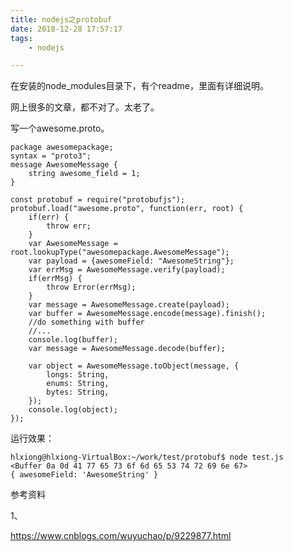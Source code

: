```yaml
---
title: nodejs之protobuf
date: 2018-12-28 17:57:17
tags:
	- nodejs

---
```




在安装的node_modules目录下，有个readme，里面有详细说明。

网上很多的文章，都不对了。太老了。

写一个awesome.proto。

```
package awesomepackage;
syntax = "proto3";
message AwesomeMessage {
    string awesome_field = 1;
}
```

```
const protobuf = require("protobufjs");
protobuf.load("awesome.proto", function(err, root) {
    if(err) {
        throw err;
    }
    var AwesomeMessage = root.lookupType("awesomepackage.AwesomeMessage");
    var payload = {awesomeField: "AwesomeString"};
    var errMsg = AwesomeMessage.verify(payload);
    if(errMsg) {
        throw Error(errMsg);
    }
    var message = AwesomeMessage.create(payload);
    var buffer = AwesomeMessage.encode(message).finish();
    //do something with buffer
    //...
    console.log(buffer);
    var message = AwesomeMessage.decode(buffer);

    var object = AwesomeMessage.toObject(message, {
        longs: String,
        enums: String,
        bytes: String,
    });
    console.log(object);
});
```

运行效果：

```
hlxiong@hlxiong-VirtualBox:~/work/test/protobuf$ node test.js 
<Buffer 0a 0d 41 77 65 73 6f 6d 65 53 74 72 69 6e 67>
{ awesomeField: 'AwesomeString' }
```



参考资料

1、

https://www.cnblogs.com/wuyuchao/p/9229877.html





